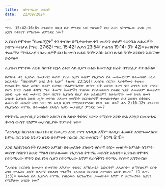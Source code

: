 ```yaml
---
title:  በትንሣኤው መደሰት
date:   22/09/2024
---
```


`ማር. 15:42–16:6ን ያንብቡ። በዚህ ቦታ ምንድር ነው የሆነው? ይህ ታሪክ ከትንሣኤው ታሪክ ጋር እጅግ የተገናኘ የሚሆነው ለምንድር ነው?`

ኢየሱስ የሞተው “የመዘጋጀት” ቀን ተብሎ በሚታወቀው ቀን መሆኑን ሁሉም የወንጌል ጸሐፊዎች ይስማሙበታል (ማቴ. 27:62፤ ማር. 15:42፤ ሉቃስ 23:54፤ ዮሐንስ 19:14፣ 31፣ 42)። አብዛኞቹ ተጨማሪ ማብራሪያ የሰጡ ሰዎች ይህ ከሀሙስ ጸሐይ ግባት እስከ አርብ ጸሐይ ግባት እንደሆነ አድርገው ይረዳሉ።

ኢየሱስ የሞተው አርብ ከሰዓት በኋላ ረፋድ ላይ ሲሆን ፀሐይ ከመጥለቋ በፊት በጥድፊያ ተቀብሯል።

`በሰንበት ቀን ኢየሱስ በመቃብር ውስጥ ያረፈ ሲሆን ሁሉም የኢየሱስ ደቀ መዛሙርትም በተመሳሳይ ሁኔታ አርፈዋል። “በሰንበትም እንደ ሕጉ አረፉ” (ሉቃስ 23:56)፣ ኢየሱስ በርግጥ አራተኛውን ትዕዛዝ የመጠበቅን ግዴታ አሳንሶ ወይም ቢያንስ በአእምሮአቸው ውስጥ ዝቅ አድርጎ ቢሆን ኖሮ እንግዳ የሆነ ተግባር ይሆን ነበር። ሴቶቹ ቅዳሜ ማታ ቅመማ ቅመሞችን ገዝተው የተለመደውን የቀብር ሂደት ለመፈጸም በመፈለግ እሁድ ጧት ወደ መቃብር ሄዱ። በርግጥ ኢየሱስ በዚያ ቦታ አልነበረም! ከሁለተኛው መቶ ክፍለ ዘመን አንስቶ ኢየሱስ እሁድ ጧት መነሳቱ ያለውን ወሳኝነት ክርስቲያኖች ተመልክተዋል። ይህ እሁድን በቅድስና ለመጠበቅ መሰረት ሆነ። ነገር ግን አዲስ ኪዳን የሚያስተምረው ይህን ነው ወይ? ቆላ 2:10–12ን ያንብቡ። የኢየሱስን ትንሣኤ በተመለከተ የአዲስ ኪዳን መታሰቢያ ምንድር ነው?`

የትንሣኤ መታሰቢያ እንደሆነ አድርጎ ስለ እሁድ ቅድስና ፍንጭ የሚሰጥ አንድ ቃል እንኳን በመጽሐፍ ቅዱስ ውስጥ የለም። መታሰቢያው ጥምቀት ነው።

“እንግዲህ ክርስቶስ በአብ ክብር ከሙታን እንደ ተነሣ እንዲሁ እኛም በአዲስ ሕይወት እንድንመላለስ፥ ከሞቱ ጋር አንድ እንሆን ዘንድ በጥምቀት ከእርሱ ጋር ተቀበርን።” (ሮሜ 6:4)።

እንደ አድቬንቲስቶች የእሁድን አምልኮ በተመለከተ ያለውን ሀሰተኛ የስነ- መለኮት አምልኮ ከግምት ውስጥ ሳናስገባ እሁድ ማለዳ በተፈጸመው የኢየሱስ ትንሣኤ መደሰት አለብን። ኢየሱስ በሞቱና በትንሣኤው ሞትን ድል የነሳ ሲሆን በትንሣኤው እኛም የራሳችንን ትንሣኤ ዋስትና አግኝተናል።

`“ኢየሱስ ክርስቶስ ከሙታን በመነሣቱ ለሕያው ተስፋና ለማይጠፋ፥ እድፈትም ለሌለበት፥ ለማያልፍም ርስት እንደ ምሕረቱ ብዛት ሁለተኛ የወለደን የጌታችን የኢየሱስ ክርስቶስ አምላክና አባት ይባረክ” (1 ጴጥ. 1:3)። ጳውሎስ ስለ ኢየሱስ ትንሣኤ የነበረውን እርግጠኝነት ይመልከቱ። እኛም ያ እርግጠኝነት ሊኖረን የሚችለው እንዴት ነው?`
